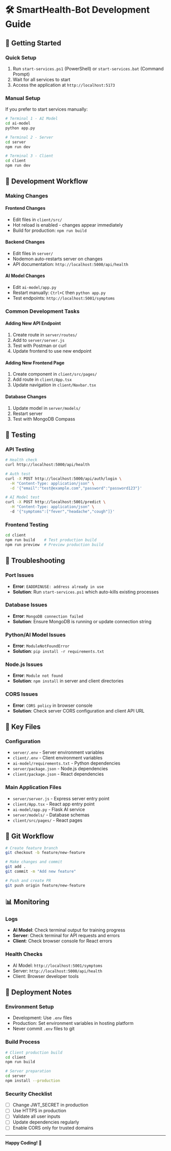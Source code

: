 # 🛠️ SmartHealth-Bot Development Guide

## 🚀 Getting Started

### Quick Setup
1. Run `start-services.ps1` (PowerShell) or `start-services.bat` (Command Prompt)
2. Wait for all services to start
3. Access the application at `http://localhost:5173`

### Manual Setup
If you prefer to start services manually:

```bash
# Terminal 1 - AI Model
cd ai-model
python app.py

# Terminal 2 - Server
cd server  
npm run dev

# Terminal 3 - Client
cd client
npm run dev
```

## 🔧 Development Workflow

### Making Changes

#### Frontend Changes
- Edit files in `client/src/`
- Hot reload is enabled - changes appear immediately
- Build for production: `npm run build`

#### Backend Changes  
- Edit files in `server/`
- Nodemon auto-restarts server on changes
- API documentation: `http://localhost:5000/api/health`

#### AI Model Changes
- Edit `ai-model/app.py`
- Restart manually: `Ctrl+C` then `python app.py`
- Test endpoints: `http://localhost:5001/symptoms`

### Common Development Tasks

#### Adding New API Endpoint
1. Create route in `server/routes/`
2. Add to `server/server.js`
3. Test with Postman or curl
4. Update frontend to use new endpoint

#### Adding New Frontend Page
1. Create component in `client/src/pages/`
2. Add route in `client/App.tsx`
3. Update navigation in `client/Navbar.tsx`

#### Database Changes
1. Update model in `server/models/`
2. Restart server
3. Test with MongoDB Compass

## 🧪 Testing

### API Testing
```bash
# Health check
curl http://localhost:5000/api/health

# Auth test
curl -X POST http://localhost:5000/api/auth/login \
  -H "Content-Type: application/json" \
  -d '{"email":"test@example.com","password":"password123"}'

# AI Model test
curl -X POST http://localhost:5001/predict \
  -H "Content-Type: application/json" \  
  -d '{"symptoms":["fever","headache","cough"]}'
```

### Frontend Testing
```bash
cd client
npm run build    # Test production build
npm run preview  # Preview production build
```

## 🐛 Troubleshooting

### Port Issues
- **Error**: `EADDRINUSE: address already in use`
- **Solution**: Run `start-services.ps1` which auto-kills existing processes

### Database Issues
- **Error**: `MongoDB connection failed`
- **Solution**: Ensure MongoDB is running or update connection string

### Python/AI Model Issues
- **Error**: `ModuleNotFoundError`
- **Solution**: `pip install -r requirements.txt`

### Node.js Issues
- **Error**: `Module not found`
- **Solution**: `npm install` in server and client directories

### CORS Issues
- **Error**: `CORS policy` in browser console
- **Solution**: Check server CORS configuration and client API URL

## 📁 Key Files

### Configuration
- `server/.env` - Server environment variables
- `client/.env` - Client environment variables
- `ai-model/requirements.txt` - Python dependencies
- `server/package.json` - Node.js dependencies
- `client/package.json` - React dependencies

### Main Application Files
- `server/server.js` - Express server entry point
- `client/App.tsx` - React app entry point
- `ai-model/app.py` - Flask AI service
- `server/models/` - Database schemas
- `client/src/pages/` - React pages

## 🔄 Git Workflow

```bash
# Create feature branch
git checkout -b feature/new-feature

# Make changes and commit
git add .
git commit -m "Add new feature"

# Push and create PR
git push origin feature/new-feature
```

## 📊 Monitoring

### Logs
- **AI Model**: Check terminal output for training progress
- **Server**: Check terminal for API requests and errors  
- **Client**: Check browser console for React errors

### Health Checks
- AI Model: `http://localhost:5001/symptoms`
- Server: `http://localhost:5000/api/health`
- Client: Browser developer tools

## 🚀 Deployment Notes

### Environment Setup
- Development: Use `.env` files
- Production: Set environment variables in hosting platform
- Never commit `.env` files to git

### Build Process
```bash
# Client production build
cd client
npm run build

# Server preparation  
cd server
npm install --production
```

### Security Checklist
- [ ] Change JWT_SECRET in production
- [ ] Use HTTPS in production
- [ ] Validate all user inputs
- [ ] Update dependencies regularly
- [ ] Enable CORS only for trusted domains

---

**Happy Coding! 🎉**